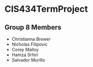 # CIS434TermProject

## Group 8 Members

+ Christianna Brewer
+ Nicholas Filipovic
+ Corey Malloy
+ Hamza Srhiri
+ Salvador Murillo